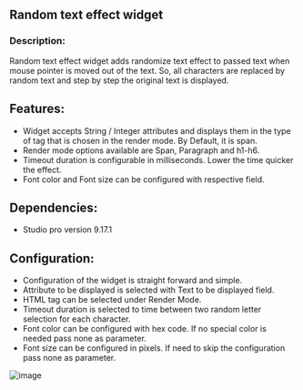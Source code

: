 ## Random text effect widget
### Description:
Random text effect widget adds randomize text effect to passed text when mouse pointer is moved out of the text. So, all characters are replaced by random text and step by step the original text is displayed.


## Features:
* Widget accepts String / Integer attributes and displays them in the type of tag that is chosen in the render mode. By Default, it is span.
*	Render mode options available are Span, Paragraph and h1-h6.
*	Timeout duration is configurable in milliseconds. Lower the time quicker the effect.
*	Font color and Font size can be configured with respective field.


## Dependencies:
*	Studio pro version 9.17.1

## Configuration:
* Configuration of the widget is straight forward and simple.
* Attribute to be displayed is selected with Text to be displayed field.
* HTML tag can be selected under Render Mode.
* Timeout duration is selected to time between two random letter selection for each character.
* Font color can be configured with hex code. If no special color is needed pass none as parameter.
* Font size can be configured in pixels. If need to skip the configuration pass none as parameter.

![image](https://user-images.githubusercontent.com/126452839/222461874-27eb1d21-58cb-40e5-899a-17a00be89d0c.png)
